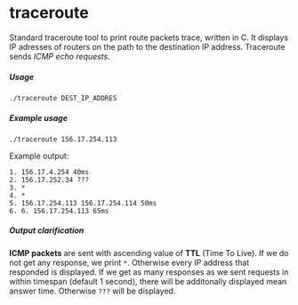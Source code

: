 # traceroute
Standard traceroute tool to print route packets trace, written in C. It displays IP adresses of routers on the path to the destination IP address.
Traceroute sends *ICMP echo requests*. 

##### Usage
```./traceroute DEST_IP_ADDRES``` 

##### Example usage
```./traceroute 156.17.254.113```

Example output:
```
1. 156.17.4.254 40ms
2. 156.17.252.34 ???
3. *
4. *
5. 156.17.254.113 156.17.254.114 50ms
6. 6. 156.17.254.113 65ms
```

##### Output clarification
**ICMP packets** are sent with ascending value of **TTL** (Time To Live). If we do not get any response, we print ```*```. Otherwise every IP address that responded is displayed. If we get as many responses as we sent requests in within timespan (default 1 second), there will be additonally displayed mean answer time. Otherwise ```???``` will be displayed.